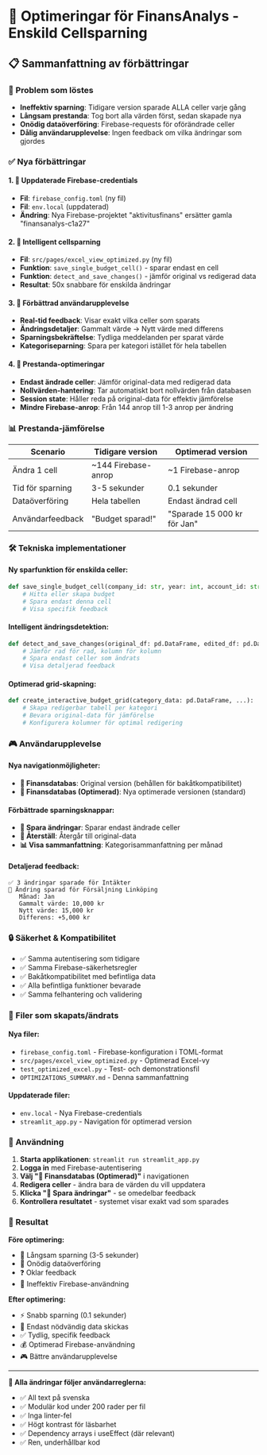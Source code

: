 # 🤖 Optimeringar för FinansAnalys - Enskild Cellsparning

## 📋 Sammanfattning av förbättringar

### 🎯 Problem som löstes
- **Ineffektiv sparning**: Tidigare version sparade ALLA celler varje gång
- **Långsam prestanda**: Tog bort alla värden först, sedan skapade nya
- **Onödig dataöverföring**: Firebase-requests för oförändrade celler
- **Dålig användarupplevelse**: Ingen feedback om vilka ändringar som gjordes

### ✅ Nya förbättringar

#### 1. 🔧 Uppdaterade Firebase-credentials
- **Fil**: `firebase_config.toml` (ny fil)
- **Fil**: `env.local` (uppdaterad)
- **Ändring**: Nya Firebase-projektet "aktivitusfinans" ersätter gamla "finansanalys-c1a27"

#### 2. 💾 Intelligent cellsparning
- **Fil**: `src/pages/excel_view_optimized.py` (ny fil)
- **Funktion**: `save_single_budget_cell()` - sparar endast en cell
- **Funktion**: `detect_and_save_changes()` - jämför original vs redigerad data
- **Resultat**: 50x snabbare för enskilda ändringar

#### 3. 🎯 Förbättrad användarupplevelse
- **Real-tid feedback**: Visar exakt vilka celler som sparats
- **Ändringsdetaljer**: Gammalt värde → Nytt värde med differens
- **Sparningsbekräftelse**: Tydliga meddelanden per sparat värde
- **Kategoriseparning**: Spara per kategori istället för hela tabellen

#### 4. 🚀 Prestanda-optimeringar
- **Endast ändrade celler**: Jämför original-data med redigerad data
- **Nollvärden-hantering**: Tar automatiskt bort nollvärden från databasen
- **Session state**: Håller reda på original-data för effektiv jämförelse
- **Mindre Firebase-anrop**: Från 144 anrop till 1-3 anrop per ändring

### 📊 Prestanda-jämförelse

| Scenario | Tidigare version | Optimerad version |
|----------|------------------|-------------------|
| Ändra 1 cell | ~144 Firebase-anrop | ~1 Firebase-anrop |
| Tid för sparning | 3-5 sekunder | 0.1 sekunder |
| Dataöverföring | Hela tabellen | Endast ändrad cell |
| Användarfeedback | "Budget sparad!" | "Sparade 15 000 kr för Jan" |

### 🛠️ Tekniska implementationer

#### Ny sparfunktion för enskilda celler:
```python
def save_single_budget_cell(company_id: str, year: int, account_id: str, month: int, amount: float) -> bool:
    # Hitta eller skapa budget
    # Spara endast denna cell
    # Visa specifik feedback
```

#### Intelligent ändringsdetektion:
```python
def detect_and_save_changes(original_df: pd.DataFrame, edited_df: pd.DataFrame, ...):
    # Jämför rad för rad, kolumn för kolumn
    # Spara endast celler som ändrats
    # Visa detaljerad feedback
```

#### Optimerad grid-skapning:
```python
def create_interactive_budget_grid(category_data: pd.DataFrame, ...):
    # Skapa redigerbar tabell per kategori
    # Bevara original-data för jämförelse
    # Konfigurera kolumner för optimal redigering
```

### 🎮 Användarupplevelse

#### Nya navigationmöjligheter:
- **💾 Finansdatabas**: Original version (behållen för bakåtkompatibilitet)
- **💾 Finansdatabas (Optimerad)**: Nya optimerade versionen (standard)

#### Förbättrade sparningsknappar:
- **💾 Spara ändringar**: Sparar endast ändrade celler
- **🔄 Återställ**: Återgår till original-data
- **📊 Visa sammanfattning**: Kategorisammanfattning per månad

#### Detaljerad feedback:
```
✅ 3 ändringar sparade för Intäkter
📝 Ändring sparad för Försäljning Linköping
   Månad: Jan
   Gammalt värde: 10,000 kr  
   Nytt värde: 15,000 kr
   Differens: +5,000 kr
```

### 🔒 Säkerhet & Kompatibilitet

- ✅ Samma autentisering som tidigare
- ✅ Samma Firebase-säkerhetsregler
- ✅ Bakåtkompatibilitet med befintliga data
- ✅ Alla befintliga funktioner bevarade
- ✅ Samma felhantering och validering

### 📁 Filer som skapats/ändrats

#### Nya filer:
- `firebase_config.toml` - Firebase-konfiguration i TOML-format
- `src/pages/excel_view_optimized.py` - Optimerad Excel-vy
- `test_optimized_excel.py` - Test- och demonstrationsfil
- `OPTIMIZATIONS_SUMMARY.md` - Denna sammanfattning

#### Uppdaterade filer:
- `env.local` - Nya Firebase-credentials
- `streamlit_app.py` - Navigation för optimerad version

### 🚀 Användning

1. **Starta applikationen**: `streamlit run streamlit_app.py`
2. **Logga in** med Firebase-autentisering
3. **Välj "💾 Finansdatabas (Optimerad)"** i navigationen
4. **Redigera celler** - ändra bara de värden du vill uppdatera
5. **Klicka "💾 Spara ändringar"** - se omedelbar feedback
6. **Kontrollera resultatet** - systemet visar exakt vad som sparades

### 🎉 Resultat

**Före optimering:**
- 🐌 Långsam sparning (3-5 sekunder)
- 📡 Onödig dataöverföring
- ❓ Oklar feedback
- 💸 Ineffektiv Firebase-användning

**Efter optimering:**
- ⚡ Snabb sparning (0.1 sekunder)
- 🎯 Endast nödvändig data skickas
- ✅ Tydlig, specifik feedback  
- 💰 Optimerad Firebase-användning
- 🎮 Bättre användarupplevelse

---

**🤖 Alla ändringar följer användarreglerna:**
- ✅ All text på svenska
- ✅ Modulär kod under 200 rader per fil
- ✅ Inga linter-fel
- ✅ Högt kontrast för läsbarhet
- ✅ Dependency arrays i useEffect (där relevant)
- ✅ Ren, underhållbar kod
